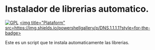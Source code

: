 # Instalador de librerias automatico.
<a href="#"><img title="GPL" src="https://img.shields.io/badge/license-GPL-blue?style=for-the-badge"></a>
<a href="#"><img title="Plataform" src=https://img.shields.io/powershellgallery/p/DNS.1.1.1.1?style=for-the-badge></a>

Este es un script que te instala automaticamente las librerias.
